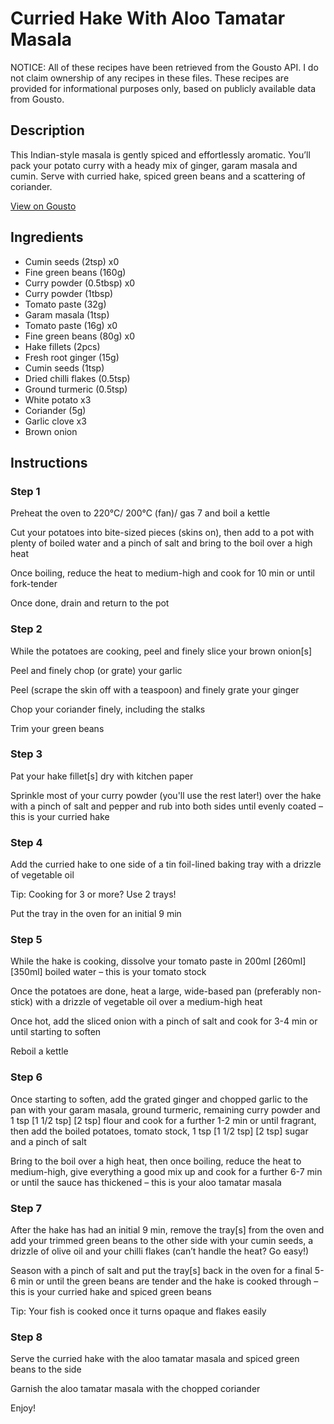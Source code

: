 # Curried Hake With Aloo Tamatar Masala

NOTICE: All of these recipes have been retrieved from the Gousto API. I do not claim ownership of any recipes in these files. These recipes are provided for informational purposes only, based on publicly available data from Gousto.

## Description

This Indian-style masala is gently spiced and effortlessly aromatic. You’ll pack your potato curry with a heady mix of ginger, garam masala and cumin. Serve with curried hake, spiced green beans and a scattering of coriander.

[View on Gousto](https://www.gousto.co.uk/recipes/cookbook/curried-hake-with-aloo-tamatar-masala)

## Ingredients

- Cumin seeds (2tsp) x0
- Fine green beans (160g)
- Curry powder (0.5tbsp) x0
- Curry powder (1tbsp)
- Tomato paste (32g)
- Garam masala (1tsp)
- Tomato paste (16g) x0
- Fine green beans (80g) x0
- Hake fillets (2pcs)
- Fresh root ginger (15g)
- Cumin seeds (1tsp)
- Dried chilli flakes (0.5tsp)
- Ground turmeric (0.5tsp)
- White potato x3
- Coriander (5g)
- Garlic clove x3
- Brown onion

## Instructions


### Step 1

Preheat the oven to 220°C/ 200°C (fan)/ gas 7 and boil a kettle

Cut your potatoes into bite-sized pieces (skins on), then add to a pot with plenty of boiled water and a pinch of salt and bring to the boil over a high heat

Once boiling, reduce the heat to medium-high and cook for 10 min or until fork-tender

Once done, drain and return to the pot


### Step 2

While the potatoes are cooking, peel and finely slice your brown onion[s]

Peel and finely chop (or grate) your garlic

Peel (scrape the skin off with a teaspoon) and finely grate your ginger

Chop your coriander finely, including the stalks

Trim your green beans


### Step 3

Pat your hake fillet[s] dry with kitchen paper

Sprinkle most of your curry powder (you'll use the rest later!) over the hake with a pinch of salt and pepper and rub into both sides until evenly coated – this is your curried hake


### Step 4

Add the curried hake to one side of a tin foil-lined baking tray with a drizzle of vegetable oil

Tip: Cooking for 3 or more? Use 2 trays!

Put the tray in the oven for an initial 9 min


### Step 5

While the hake is cooking, dissolve your tomato paste in 200ml <span class="text-purple">[260ml]</span><span class="text-danger"> [350ml] </span>boiled water – this is your tomato stock

Once the potatoes are done, heat a large, wide-based pan (preferably non-stick) with a drizzle of vegetable oil over a medium-high heat

Once hot, add the sliced onion with a pinch of salt and cook for 3-4 min or until starting to soften

Reboil a kettle


### Step 6

Once starting to soften, add the grated ginger and chopped garlic to the pan with your garam masala, ground turmeric, remaining curry powder and 1 tsp <span class="text-purple">[1 1/2 tsp]</span> <span class="text-danger">[2 tsp]</span> flour and cook for a further 1-2 min or until fragrant, then add the boiled potatoes, tomato stock, 1 tsp <span class="text-purple">[1 1/2 tsp]</span><span class="text-danger"> [2 tsp] </span>sugar and a pinch of salt

Bring to the boil over a high heat, then once boiling, reduce the heat to medium-high, give everything a good mix up and cook for a further 6-7 min or until the sauce has thickened – this is your aloo tamatar masala


### Step 7

After the hake has had an initial 9 min, remove the tray[s] from the oven and add your trimmed green beans to the other side with your cumin seeds, a drizzle of olive oil and your chilli flakes (can’t handle the heat? Go easy!)

Season with a pinch of salt and put the tray[s] back in the oven for a final 5-6 min or until the green beans are tender and the hake is cooked through – this is your curried hake and spiced green beans

Tip: Your fish is cooked once it turns opaque and flakes easily

### Step 8

Serve the curried hake with the aloo tamatar masala and spiced green beans to the side

Garnish the aloo tamatar masala with the chopped coriander

Enjoy!

